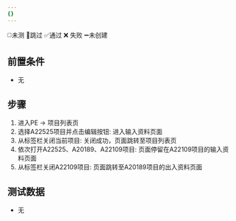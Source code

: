 ```yaml
---
{}
---
```

◻️未测    🚫跳过     ✅通过    ❌ 失败    ➖未创建

## 前置条件

- 无

## 步骤

1. 进入PE -> 项目列表页
2. 选择A22525项目并点击编辑按钮: 进入输入资料页面
3. 从标签栏关闭当前项目: 关闭成功，页面跳转至项目列表页
4. 依次打开A22525、A20189、A22109项目: 页面停留在A22109项目的输入资料页面
5. 从标签栏关闭A22109项目: 页面跳转至A20189项目的出入资料页面

## 测试数据

- 无
